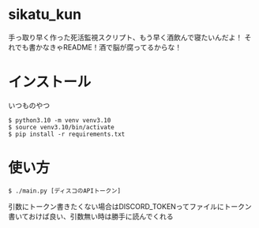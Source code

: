 # sikatu_kun
手っ取り早く作った死活監視スクリプト、もう早く酒飲んで寝たいんだよ！
それでも書かなきゃREADME！酒で脳が腐ってるからな！

# インストール
いつものやつ
```
$ python3.10 -m venv venv3.10
$ source venv3.10/bin/activate
$ pip install -r requirements.txt
```

# 使い方
```
$ ./main.py [ディスコのAPIトークン]
```
引数にトークン書きたくない場合はDISCORD_TOKENってファイルにトークン書いておけば良い、引数無い時は勝手に読んでくれる
